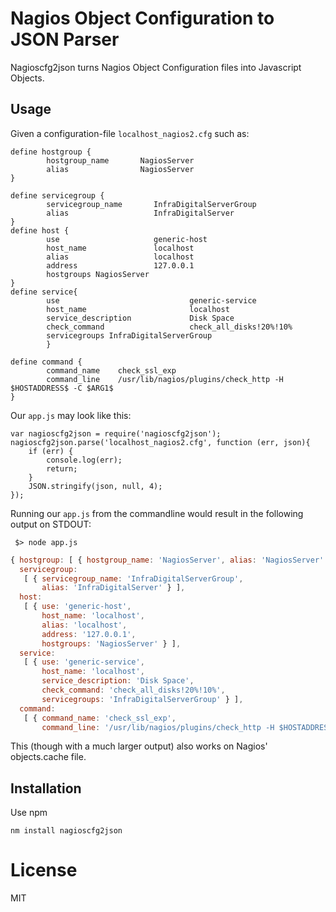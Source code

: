 # Nagios Object Configuration to JSON Parser

Nagioscfg2json turns Nagios Object Configuration files into
Javascript Objects.

## Usage

Given a configuration-file `localhost_nagios2.cfg` such as: 

```
define hostgroup {
        hostgroup_name       NagiosServer
        alias                NagiosServer
}

define servicegroup {
        servicegroup_name       InfraDigitalServerGroup
        alias                   InfraDigitalServer
}
define host {
        use                     generic-host
        host_name               localhost
        alias                   localhost
        address                 127.0.0.1
        hostgroups NagiosServer
}
define service{
        use                             generic-service
        host_name                       localhost
        service_description             Disk Space
        check_command                   check_all_disks!20%!10%
        servicegroups InfraDigitalServerGroup
        }

define command {
        command_name    check_ssl_exp
        command_line    /usr/lib/nagios/plugins/check_http -H $HOSTADDRESS$ -C $ARG1$
}
```

Our `app.js` may look like this:


```
var nagioscfg2json = require('nagioscfg2json');
nagioscfg2json.parse('localhost_nagios2.cfg', function (err, json){
    if (err) {
		console.log(err);
		return;
	}
	JSON.stringify(json, null, 4);
});
```
Running our `app.js` from the commandline would result in the following output on STDOUT:

```shell
 $> node app.js
```

```javascript
{ hostgroup: [ { hostgroup_name: 'NagiosServer', alias: 'NagiosServer' } ],
  servicegroup:
   [ { servicegroup_name: 'InfraDigitalServerGroup',
       alias: 'InfraDigitalServer' } ],
  host:
   [ { use: 'generic-host',
       host_name: 'localhost',
       alias: 'localhost',
       address: '127.0.0.1',
       hostgroups: 'NagiosServer' } ],
  service:
   [ { use: 'generic-service',
       host_name: 'localhost',
       service_description: 'Disk Space',
       check_command: 'check_all_disks!20%!10%',
       servicegroups: 'InfraDigitalServerGroup' } ],
  command:
   [ { command_name: 'check_ssl_exp',
       command_line: '/usr/lib/nagios/plugins/check_http -H $HOSTADDRESS$ -C $ARG1$' } ] }
```

This (though with a much larger output) also works on Nagios' objects.cache file.

## Installation

Use npm
```
nm install nagioscfg2json
```

# License 

MIT
